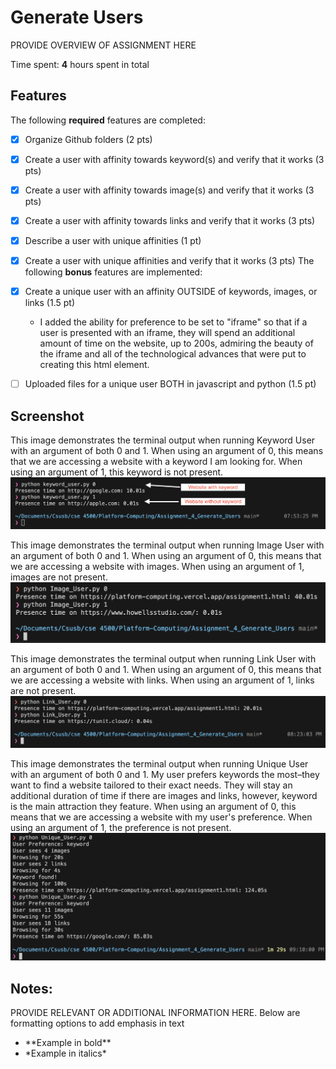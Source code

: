 # Generate Users

PROVIDE OVERVIEW OF ASSIGNMENT HERE

Time spent: **4** hours spent in total

## Features

The following **required** features are completed:

- [X] Organize Github folders (2 pts)
- [X] Create a user with affinity towards keyword(s) and verify that it works (3 pts)
- [X] Create a user with affinity towards image(s) and verify that it works (3 pts)
- [X] Create a user with affinity towards links and verify that it works (3 pts)
- [X] Describe a user with unique affinities (1 pt)
- [X] Create a user with unique affinities and verify that it works (3 pts)
The following **bonus** features are implemented:

- [X] Create a unique user with an affinity OUTSIDE of keywords, images, or links (1.5 pt)
    - I added the ability for preference to be set to "iframe" so that if a user is presented with an iframe, they will spend an additional amount of time on the website, up to 200s, admiring the beauty of the iframe and all of the technological advances that were put to creating this html element.
- [ ] Uploaded files for a unique user BOTH in javascript and python (1.5 pt)

## Screenshot 
This image demonstrates the terminal output when running Keyword User with an argument of both 0 and 1. When using an argument of 0, this means that we are accessing a website with a keyword I am looking for. When using an argument of 1, this keyword is not present.
<img src="https://github.com/elijahlarios/Platform-Computing/blob/main/Assignment_4_Generate_Users/images/question2.png" title='Terminal Output for Keyword User' width='' alt='Terminal Output for Keyword User' />

This image demonstrates the terminal output when running Image User with an argument of both 0 and 1. When using an argument of 0, this means that we are accessing a website with images. When using an argument of 1, images are not present.
<img src="https://github.com/elijahlarios/Platform-Computing/blob/main/Assignment_4_Generate_Users/images/question3.png" title='Terminal Output for Image User' width='' alt='Terminal Output for Image User' />

This image demonstrates the terminal output when running Link User with an argument of both 0 and 1. When using an argument of 0, this means that we are accessing a website with links. When using an argument of 1, links are not present.
<img src="https://github.com/elijahlarios/Platform-Computing/blob/main/Assignment_4_Generate_Users/images/question4.png" title='Terminal Output for Link User' width='' alt='Terminal Output for Link User' />

This image demonstrates the terminal output when running Unique User with an argument of both 0 and 1. My user prefers keywords the most–they want to find a website tailored to their exact needs. They will stay an additional duration of time if there are images and links, however, keyword is the main attraction they feature. When using an argument of 0, this means that we are accessing a website with my user's preference. When using an argument of 1, the preference is not present.
<img src="https://github.com/elijahlarios/Platform-Computing/blob/main/Assignment_4_Generate_Users/images/question6.png" title='Terminal Output for Unique User' width='' alt='Terminal Output for Unique User' />



## Notes:
PROVIDE RELEVANT OR ADDITIONAL INFORMATION HERE. Below are formatting options to add emphasis in text
<ul>
  <li>**Example in bold**</li>
  <li>*Example in italics*</li>
</ul>
